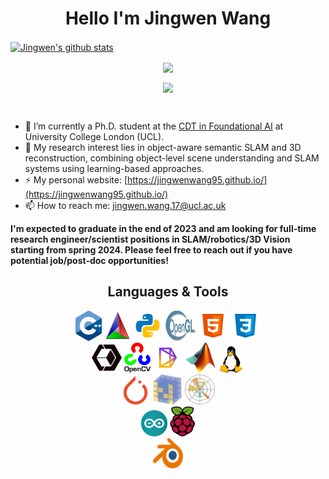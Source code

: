 <h1 align="center">
  Hello I'm Jingwen Wang
</h1>

<a href="https://github.com/anuraghazra/github-readme-stats"><img align="center" src="https://github-readme-stats.vercel.app/api?username=JingwenWang95&show_icons=true&include_all_commits=true&count_private=true&role=OWNER,COLLABORATOR&theme=buefy&hide_border=true" alt="Jingwen's github stats" /></a>

<p align="center">
  <img align="center" src="https://readme-typing-svg.herokuapp.com?size=25&duration=3000&color=000000&center=true&vCenter=true&multiline=true&width=600&height=60&lines=Coder%2C+Learner%2C+Reader" /><br />
</p>

[//]: # (<div align="center">)

[//]: # (  <img align="center" src="https://github-readme-streak-stats.herokuapp.com/?user=JingwenWang95&hide_border=true&theme=tokyonight_duo" alt="mystreak"/>)

[//]: # (</div>)

<div align="center">
  <img align="center" src="https://github-readme-stats-jingwenwang95.vercel.app/api?username=JingwenWang95&show_icons=true&include_all_commits=true&count_private=true&role=OWNER,COLLABORATOR&hide_border=false&hide_title=false&line_height=30&theme=solarized-light"/>
</div>

[//]: # (<div align="center">)

[//]: # (  <img align="center" src="https://activity-graph.herokuapp.com/graph?username=JingwenWang95&theme=minimal&hide_border=true&area=true&hide_title=true&bg_color=white"/>)

[//]: # (</div>)
<br>

- 🌱 I’m currently a Ph.D. student at the [CDT in Foundational AI](https://www.ucl.ac.uk/ai-centre/) at University College London (UCL).
- 🔭 My research interest lies in object-aware semantic SLAM and 3D reconstruction, combining object-level scene understanding and SLAM systems using learning-based approaches.
- ⚡ My personal website: [https://jingwenwang95.github.io/](https://jingwenwang95.github.io/)
- 📫 How to reach me: [jingwen.wang.17@ucl.ac.uk](jingwen.wang.17@ucl.ac.uk)

**I'm expected to graduate in the end of 2023 and am looking for full-time research engineer/scientist positions in SLAM/robotics/3D Vision starting from spring 2024. Please feel free to reach out if you have potential job/post-doc opportunities!**

<h2 align="center">
  Languages & Tools
</h2>

<div align="center">
  <!-- https://icons8.com/icons -->
  <a href="https://cplusplus.com/"><img src="icons/cpp_icon.png" width=42 height=48></a>
  <a href="https://cmake.org/"><img src="icons/Cmake.svg.png" width=42 height=48></a>
  <a href="https://www.python.org/"><img src="icons/icons8-python.svg" width=48 height=48></a>
  <a href="https://www.khronos.org/opengl/wiki/Core_Language_(GLSL)"><img src="icons/Opengl-logo.svg" width=48 height=48></a>
  <a href="https://developer.mozilla.org/en-US/docs/Glossary/HTML5"><img src="icons/icons8-html-5.svg" width=48 height=48></a>
  <a href="https://developer.mozilla.org/en-US/docs/Web/CSS"><img src="icons/icons8-css3.svg" width=48 height=48></a>
</div>

<div align="center">
  <a href="http://www.open3d.org/"><img src="icons/open3d.png" width=48 height=48></a>
  <a href="https://opencv.org/"><img src="icons/opencv_icon.png" width=42 height=48></a>
  <a href="https://pytorch3d.org/"><img src="icons/pytorch3dfavicon.png" width=48 height=48></a>
  <a href="https://www.mathworks.com/products/matlab.html"><img src="icons/Matlab_Logo.png" width=48 height=48></a>
  <a href="https://www.linux.org/"><img src="icons/linux_icon.png" width=42 height=42></a>
</div>

<div align="center">
  <a href="https://pytorch.org/"><img src="icons/pytorch-icon.svg" width=46 height=46></a>
  <a href="https://numpy.org/"><img src="icons/numpy-icon.svg" width=48 height=48></a>
  <a href="https://matplotlib.org/"><img src="icons/Matplotlib_icon.svg" width=48 height=48></a>
</div>

<div align="center">
  <!--- <a href="https://unity.com/"><img src="icons/icons8-unity.svg" width=48 height=48></a> --->
  <a href="https://www.arduino.cc/"><img src="icons/arduino-logo-1.png" width=42 height=42></a>
  <a href="https://www.raspberrypi.org/"><img src="icons/Raspberry_Pi_Logo.svg.png" width=40 height=48></a>
</div>

<div align="center">
  <a href="https://www.blender.org/"><img src="icons/blender.svg" width=48 height=48></a>
</div>

<!-- <div align="center">
  <img align="center" src="https://github-readme-stats.vercel.app/api/top-langs/?username=JingwenWang95&layout=compact&langs_count=12&theme=swift" />
</div> -->

[//]: # (<h2 align="center">)

[//]: # (  Links)

[//]: # (</h2>)

[//]: # (<div align=center>)

[//]: # (  <a href="https://jingwenwang95.github.io">https://jingwenwang95.github.io</a>)

[//]: # (  </ul>)

[//]: # (</div>)

<!--
Taken from: https://github.com/charlesCXK
Here are some ideas to get you started:

- 🔭 I’m currently working on ...
- 🌱 I’m currently learning ...
- 👯 I’m looking to collaborate on ...
- 🤔 I’m looking for help with ...
- 💬 Ask me about ...
- 📫 How to reach me: ...
- 😄 Pronouns: ...
- ⚡ Fun fact: ...
-->


